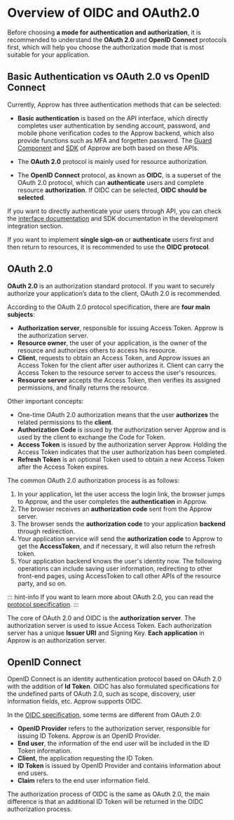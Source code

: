 # Overview of OIDC and OAuth2.0

<LastUpdated />

Before choosing **a mode for authentication and authorization**, it is recommended to understand the **OAuth 2.0** and **OpenID Connect** protocols first, which will help you choose the authorization mode that is most suitable for your application.

## Basic Authentication vs OAuth 2.0 vs OpenID Connect

Currently, Approw has three authentication methods that can be selected:

- **Basic authentication** is based on the API interface, which directly completes user authentication by sending account, password, and mobile phone verification codes to the Approw backend, which also provide functions such as MFA and forgetten password. The [Guard Component](/reference/ui-components) and [SDK](/reference/sdk-for-node) of Approw are both based on these APIs.

- The **OAuth 2.0** protocol is mainly used for resource authorization.

- The **OpenID Connect** protocol, as known as **OIDC**, is a superset of the OAuth 2.0 protocol, which can **authenticate** users and complete resource **authorization**. If OIDC can be selected, **OIDC should be selected**.

If you want to directly authenticate your users through API, you can check the [interface documentation](/reference/) and SDK documentation in the development integration section.

If you want to implement **single sign-on** or **authenticate** users first and then return to resources, it is recommended to use the **OIDC protocol**.

## OAuth 2.0

**OAuth 2.0** is an authorization standard protocol. If you want to securely authorize your application’s data to the client, OAuth 2.0 is recommended.

According to the OAuth 2.0 protocol specification, there are **four main subjects**:

- **Authorization server**, responsible for issuing Access Token. Approw is the authorization server.
- **Resource owner**, the user of your application, is the owner of the resource and authorizes others to access his resource.
- **Client**, requests to obtain an Access Token, and Approw issues an Access Token for the client after user authorizes it. Client can carry the Access Token to the resource server to access the user's resources.
- **Resource server** accepts the Access Token, then verifies its assigned permissions, and finally returns the resource.

Other important concepts:

- One-time OAuth 2.0 authorization means that the user **authorizes** the related permissions to the **client**.
- **Authorization Code** is issued by the authorization server Approw and is used by the client to exchange the Code for Token.
- **Access Token** is issued by the authorization server Approw. Holding the Access Token indicates that the user authorization has been completed.
- **Refresh Token** is an optional Token used to obtain a new Access Token after the Access Token expires.

The common OAuth 2.0 authorization process is as follows:

1. In your application, let the user access the login link, the browser jumps to Approw, and the user completes the **authentication** in Approw.
2. The browser receives an **authorization code** sent from the Approw server.
3. The browser sends the **authorization code** to your application **backend** through redirection.
4. Your application service will send the **authorization code** to Approw to get the **AccessToken**, and if necessary, it will also return the refresh token.
5. Your application backend knows the user's identity now. The following operations can include saving user information, redirecting to other front-end pages, using AccessToken to call other APIs of the resource party, and so on.

::: hint-info
If you want to learn more about OAuth 2.0, you can read the [protocol specification](https://tools.ietf.org/html/rfc6749).
:::

The core of OAuth 2.0 and OIDC is the **authorization server**. The authorization server is used to issue Access Token. Each authorization server has a unique **Issuer URI** and Signing Key. **Each application** in Approw is an authorization server.

## OpenID Connect

OpenID Connect is an identity authentication protocol based on OAuth 2.0 with the addition of **Id Token**. OIDC has also formulated specifications for the undefined parts of OAuth 2.0, such as scope, discovery, user information fields, etc. Approw supports OIDC.

In the [OIDC specification](https://openid.net/connect/), some terms are different from OAuth 2.0:

- **OpenID Provider** refers to the authorization server, responsible for issuing ID Tokens. Approw is an OpenID Provider.
- **End user**, the information of the end user will be included in the ID Token information.
- **Client**, the application requesting the ID Token.
- **ID Token** is issued by OpenID Provider and contains information about end users.
- **Claim** refers to the end user information field.

The authorization process of OIDC is the same as OAuth 2.0, the main difference is that an additional ID Token will be returned in the OIDC authorization process.

